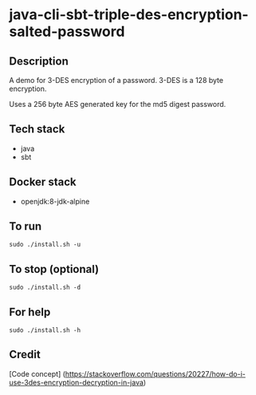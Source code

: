 # java-cli-sbt-triple-des-encryption-salted-password

## Description
A demo for 3-DES encryption of a password.
3-DES is a 128 byte encryption.

Uses a 256 byte AES generated key
for the md5 digest password.

## Tech stack
- java
- sbt

## Docker stack
- openjdk:8-jdk-alpine

## To run
`sudo ./install.sh -u`

## To stop (optional)
`sudo ./install.sh -d`

## For help
`sudo ./install.sh -h`

## Credit
[Code concept] (https://stackoverflow.com/questions/20227/how-do-i-use-3des-encryption-decryption-in-java)

